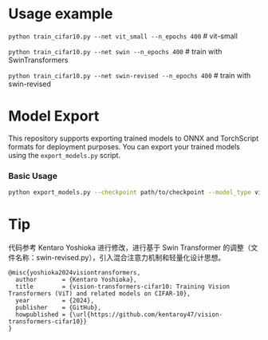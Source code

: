 # Usage example

`python train_cifar10.py --net vit_small --n_epochs 400` # vit-small

`python train_cifar10.py --net swin --n_epochs 400` # train with SwinTransformers

`python train_cifar10.py --net swin-revised --n_epochs 400` # train with swin-revised

# Model Export

This repository supports exporting trained models to ONNX and TorchScript formats for deployment purposes. You can export your trained models using the `export_models.py` script.

### Basic Usage

```bash
python export_models.py --checkpoint path/to/checkpoint --model_type vit --output_dir exported_models
```

# Tip

代码参考 Kentaro Yoshioka 进行修改，进行基于 Swin Transformer 的调整（文件名称：swin-revised.py），引入混合注意力机制和轻量化设计思想。

```
@misc{yoshioka2024visiontransformers,
  author       = {Kentaro Yoshioka},
  title        = {vision-transformers-cifar10: Training Vision Transformers (ViT) and related models on CIFAR-10},
  year         = {2024},
  publisher    = {GitHub},
  howpublished = {\url{https://github.com/kentaroy47/vision-transformers-cifar10}}
}
```
